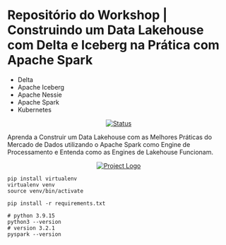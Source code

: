 # Repositório do Workshop | Construindo um Data Lakehouse com Delta e Iceberg na Prática com Apache Spark
- Delta 
- Apache Iceberg
- Apache Nessie
- Apache Spark
- Kubernetes

<div align="center">

[![Status](https://img.shields.io/badge/status-active-success.svg)]()

</div>

Aprenda a Construir um Data Lakehouse com as Melhores Práticas
do Mercado de Dados utilizando o Apache Spark como Engine
de Processamento e Entenda como as Engines de Lakehouse Funcionam.


<p align="center">
  <a href="" rel="noopener">
    <img src="https://github.com/owshq-academy/ws-spark-lakehouse-na-pratica /blob/main/image/roadmap.exalidraw.png" alt="Project Logo">
 </a>
</p>


```shell
pip install virtualenv
virtualenv venv
source venv/bin/activate
```

```shell
pip install -r requirements.txt

# python 3.9.15
python3 --version
# version 3.2.1
pyspark --version
```